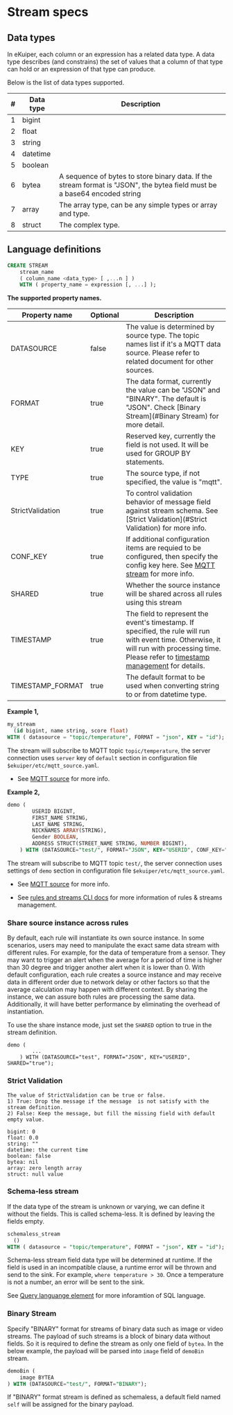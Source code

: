 # Stream specs 

## Data types

In eKuiper, each column or an expression has a related data type. A data type describes (and constrains) the set of values that a column of that type can hold or an expression of that type can produce.

Below is the list of data types supported.

| #    | Data type | Description                                                  |
| ---- | --------- | ------------------------------------------------------------ |
| 1    | bigint    |                                                              |
| 2    | float     |                                                              |
| 3    | string    |                                                              |
| 4    | datetime  |                                                 |
| 5    | boolean   |                                                              |
| 6    | bytea   |  A sequence of bytes to store binary data. If the stream format is "JSON", the bytea field must be a base64 encoded string |
| 7    | array     | The array type, can be any simple types or array and type. |
| 8    | struct    | The complex type.                                            |

## Language definitions

```sql
CREATE STREAM   
    stream_name   
    ( column_name <data_type> [ ,...n ] )
    WITH ( property_name = expression [, ...] );
```

**The supported property names.**

| Property name | Optional | Description                                                  |
| ------------- | -------- | ------------------------------------------------------------ |
| DATASOURCE | false    | The value is determined by source type. The topic names list if it's a MQTT data source. Please refer to related document for other sources. |
| FORMAT        | true | The data format, currently the value can be "JSON" and "BINARY". The default is "JSON". Check [Binary Stream](#Binary Stream) for more detail. |
| KEY           | true     | Reserved key, currently the field is not used. It will be used for GROUP BY statements. |
| TYPE     | true | The source type, if not specified, the value is "mqtt". |
| StrictValidation     | true | To control validation behavior of message field against stream schema. See [Strict Validation](#Strict Validation) for more info. |
| CONF_KEY | true | If additional configuration items are requied to be configured, then specify the config key here. See [MQTT stream](../rules/sources/mqtt.md) for more info. |
| SHARED | true | Whether the source instance will be shared across all rules using this stream |
| TIMESTAMP | true | The field to represent the event's timestamp. If specified, the rule will run with event time. Otherwise, it will run with processing time. Please refer to [timestamp management](./windows.md#timestamp-management) for details. |
| TIMESTAMP_FORMAT | true | The default format to be used when converting string to or from datetime type. |

**Example 1,**

```sql
my_stream 
  (id bigint, name string, score float)
WITH ( datasource = "topic/temperature", FORMAT = "json", KEY = "id");
```

The stream will subscribe to MQTT topic ``topic/temperature``, the server connection uses ``server`` key of ``default`` section in configuration file ``$ekuiper/etc/mqtt_source.yaml``. 

- See [MQTT source](../rules/sources/mqtt.md) for more info.

**Example 2,**

```sql
demo (
		USERID BIGINT,
		FIRST_NAME STRING,
		LAST_NAME STRING,
		NICKNAMES ARRAY(STRING),
		Gender BOOLEAN,
		ADDRESS STRUCT(STREET_NAME STRING, NUMBER BIGINT),
	) WITH (DATASOURCE="test/", FORMAT="JSON", KEY="USERID", CONF_KEY="demo");
```

The stream will subscribe to MQTT topic ``test/``, the server connection uses settings of ``demo`` section in configuration file ``$ekuiper/etc/mqtt_source.yaml``. 

- See [MQTT source](../rules/sources/mqtt.md) for more info.

- See [rules and streams CLI docs](../cli/overview.md) for more information of rules & streams management.

### Share source instance across rules

By default, each rule will instantiate its own source instance. In some scenarios, users may need to manipulate the exact same data stream with different rules. For example, for the data of temperature from a sensor. They may want to trigger an alert when the average for a period of time is higher than 30 degree and trigger another alert when it is lower than 0. With default configuration, each rule creates a source instance and may receive data in different order due to network delay or other factors so that the average calculation may happen with different context. By sharing the instance, we can assure both rules are processing the same data. Additionally, it will have better performance by eliminating the overhead of instantiation.

To use the share instance mode, just set the `SHARED` option to true in the stream definition. 

```
demo (
		...
	) WITH (DATASOURCE="test", FORMAT="JSON", KEY="USERID", SHARED="true");
```

### Strict Validation

```
The value of StrictValidation can be true or false.
1) True: Drop the message if the message  is not satisfy with the stream definition.
2) False: Keep the message, but fill the missing field with default empty value.

bigint: 0
float: 0.0
string: ""
datetime: the current time
boolean: false
bytea: nil
array: zero length array
struct: null value
```

### Schema-less stream
If the data type of the stream is unknown or varying, we can define it without the fields. This is called schema-less. It is defined by leaving the fields empty.
```sql
schemaless_stream 
  ()
WITH ( datasource = "topic/temperature", FORMAT = "json", KEY = "id");
```

Schema-less stream field data type will be determined at runtime. If the field is used in an incompatible clause, a runtime error will be thrown and send to the sink. For example, ``where temperature > 30``. Once a temperature is not a number, an error will be sent to the sink.

See [Query languange element](query_language_elements.md) for more inforamtion of SQL language.

### Binary Stream

Specify "BINARY" format for streams of binary data such as image or video streams. The payload of such streams is a block of binary data without fields. So it is required to define the stream as only one field of `bytea`. In the below example, the payload will be parsed into `image` field of `demoBin` stream.

```sql
demoBin (
	image BYTEA
) WITH (DATASOURCE="test/", FORMAT="BINARY");
```

If "BINARY" format stream is defined as schemaless, a default field named `self` will be assigned for the binary payload.
